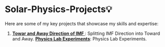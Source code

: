 # Solar-Physics-Projects💡  
Here are some of my key projects that showcase my skills and expertise:

1. **[Towar and Away Direction of IMF ](https://github.com/76basant/Solar-Physics-Projects/tree/3e425df82efdad6bffaefede083d43ef5a769154/Toward%20and%20Away%20Direction%20of%20IMF)**: Splitting IMF Direction into Toward and Away.
**[Physics Lab Experiments](https://github.com/76basant/Physics-Lab-Experiments-.git)**: Physics Lab Experiments.  
